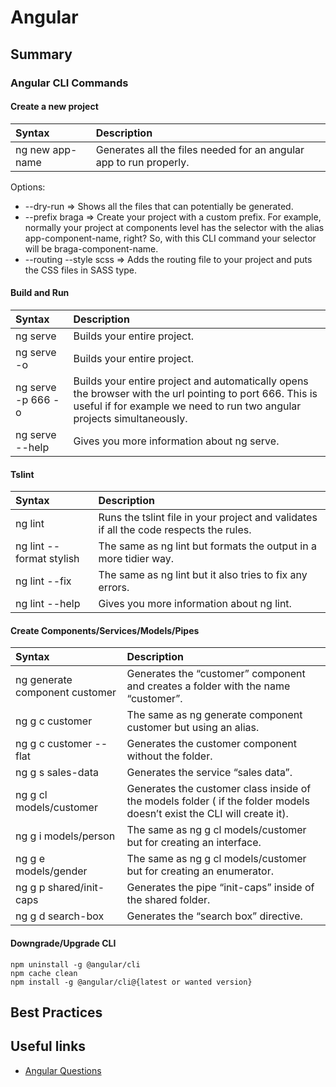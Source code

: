 # Angular

## Summary

### Angular CLI Commands

#### Create a new project
| Syntax      | Description |
| :----------- | :----------- |
| ng new app-name      | Generates all the files needed for an angular app to run properly.       |

Options:
- --dry-run => Shows all the files that can potentially be generated.
- --prefix braga => Create your project with a custom prefix. For example, normally your project at components level has the selector with the alias app-component-name, right? So, with this CLI command your selector will be braga-component-name.
- --routing --style scss => Adds the routing file to your project and puts the CSS files in SASS type.

#### Build and Run
| Syntax      | Description |
| :----------- | :----------- |
| ng serve      | Builds your entire project.       |
| ng serve -o | Builds your entire project. |
| ng serve -p 666 -o | Builds your entire project and automatically opens the browser with the url pointing to port 666. This is useful if for example we need to run two angular projects simultaneously. |
| ng serve --help | Gives you more information about ng serve. |


#### Tslint
| Syntax      | Description |
| :----------- | :----------- |
| ng lint | Runs the tslint file in your project and validates if all the code respects the rules. |
| ng lint --format stylish | The same as ng lint but formats the output in a more tidier way. |
| ng lint --fix | The same as ng lint but it also tries to fix any errors. |
| ng lint --help | Gives you more information about ng lint. |

#### Create Components/Services/Models/Pipes

| Syntax      | Description |
| :----------- | :----------- |
| ng generate component customer | Generates the “customer” component and creates a folder with the name “customer”.
| ng g c customer | The same as ng generate component customer but using an alias.
| ng g c customer --flat | Generates the customer component without the folder.
| ng g s sales-data | Generates the service “sales data”.
| ng g cl models/customer | Generates the customer class inside of the models folder ( if the folder models doesn’t exist the CLI will create it).
| ng g i models/person | The same as ng g cl models/customer but for creating an interface.
| ng g e models/gender | The same as ng g cl models/customer but for creating an enumerator.
| ng g p shared/init-caps | Generates the pipe “init-caps” inside of the shared folder.
| ng g d search-box | Generates the “search box” directive.

#### Downgrade/Upgrade CLI

```
npm uninstall -g @angular/cli
npm cache clean
npm install -g @angular/cli@{latest or wanted version}
```

## Best Practices

## Useful links

- [Angular Questions](https://medium.com/javascript-in-plain-english/tricky-interview-questions-in-angular-2020-part-3-659c0bc81a9d)
